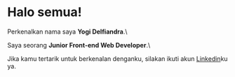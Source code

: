 # Halo semua! 

Perkenalkan nama saya **Yogi Delfiandra**.\

Saya seorang **Junior Front-end Web Developer**.\

Jika kamu tertarik untuk berkenalan denganku, silakan ikuti akun [Linkedin](https://www.linkedin.com/in/yogiidelfiandra/)ku ya.


